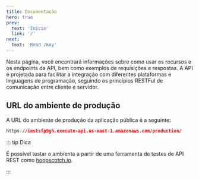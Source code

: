 ```yaml
---
title: Documentação
hero: true
prev:
  text: 'Início'
  link: '/'
next:
  text: 'Read /key'
---
```


<VPDocHero
    class="VPDocHero VPDocHero--large-image"
    name="Documentação"
    text="API RESTful"
    tagline="Estrutura de rotas e dados"
    image="/image/fluentui-emoji/gear-3d.png"
/>

Nesta página, você encontrará informações sobre como usar os recursos e os
endpoints da API, bem como exemplos de requisições e respostas. A API é
projetada para facilitar a integração com diferentes plataformas e linguagens de
programação, seguindo os princípios RESTFul de comunicação entre cliente e
servidor.

## URL do ambiente de produção

A URL do ambiente de produção da aplicação pública é a seguinte:

```css
https://iestsfp9gh.execute-api.us-east-1.amazonaws.com/production/
```

::: tip Dica

É possível testar o ambiente a partir de uma ferramenta de testes de API REST como [hoppscotch.io](https://hoppscotch.io/).

:::
